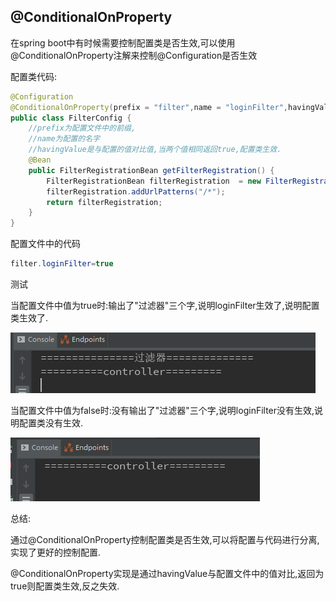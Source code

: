 ## @ConditionalOnProperty

在spring boot中有时候需要控制配置类是否生效,可以使用@ConditionalOnProperty注解来控制@Configuration是否生效

配置类代码:

```java
@Configuration
@ConditionalOnProperty(prefix = "filter",name = "loginFilter",havingValue = "true")
public class FilterConfig {
	//prefix为配置文件中的前缀,
	//name为配置的名字
	//havingValue是与配置的值对比值,当两个值相同返回true,配置类生效.
    @Bean
    public FilterRegistrationBean getFilterRegistration() {
        FilterRegistrationBean filterRegistration  = new FilterRegistrationBean(new LoginFilter());
        filterRegistration.addUrlPatterns("/*");
        return filterRegistration;
    }
}
```



配置文件中的代码

```java
filter.loginFilter=true
```



测试

当配置文件中值为true时:输出了"过滤器"三个字,说明loginFilter生效了,说明配置类生效了.

![](../../assets/1659272791342.png)



当配置文件中值为false时:没有输出了"过滤器"三个字,说明loginFilter没有生效,说明配置类没有生效.

![](../../assets/1659272791356.png)

总结:

通过@ConditionalOnProperty控制配置类是否生效,可以将配置与代码进行分离,实现了更好的控制配置.

@ConditionalOnProperty实现是通过havingValue与配置文件中的值对比,返回为true则配置类生效,反之失效.